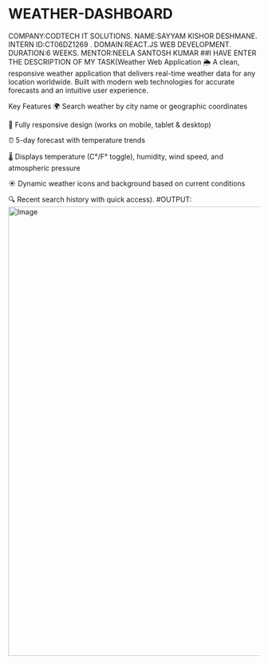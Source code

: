 # WEATHER-DASHBOARD
COMPANY:CODTECH IT SOLUTIONS.
NAME:SAYYAM KISHOR DESHMANE.
INTERN ID:CT06DZ1269 .
DOMAIN:REACT.JS WEB DEVELOPMENT.
DURATION:6 WEEKS.
MENTOR:NEELA SANTOSH KUMAR
##I HAVE ENTER THE DESCRIPTION OF MY TASK(Weather Web Application 🌦️
A clean, responsive weather application that delivers real-time weather data for any location worldwide. Built with modern web technologies for accurate forecasts and an intuitive user experience.

Key Features
🌍 Search weather by city name or geographic coordinates

📱 Fully responsive design (works on mobile, tablet & desktop)

⏰ 5-day forecast with temperature trends

🌡️ Displays temperature (C°/F° toggle), humidity, wind speed, and atmospheric pressure

☀️ Dynamic weather icons and background based on current conditions

🔍 Recent search history with quick access).
#OUTPUT:<img width="1901" height="902" alt="Image" src="https://github.com/user-attachments/assets/0e171f92-8586-4ca7-91fb-833b48a3704f" />
